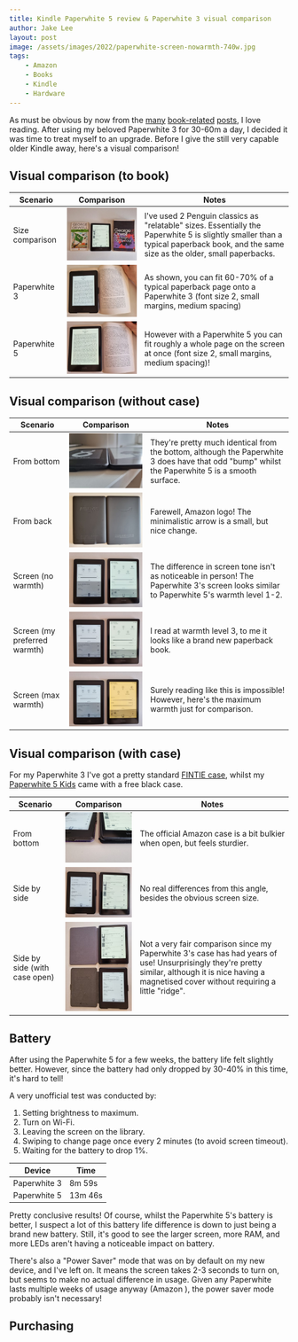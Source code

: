 ```yaml
---
title: Kindle Paperwhite 5 review & Paperwhite 3 visual comparison
author: Jake Lee
layout: post
image: /assets/images/2022/paperwhite-screen-nowarmth-740w.jpg
tags:
    - Amazon
    - Books
    - Kindle
    - Hardware
---
```


As must be obvious by now from the [many](/current-book-collection-and-organisation/) [book-related](/analysing-5-years-of-amazon-kindle-reading/) [posts](/analysing-my-goodreads-book-history/), I love reading. After using my beloved Paperwhite 3 for 30-60m a day, I decided it was time to treat myself to an upgrade. Before I give the still very capable older Kindle away, here's a visual comparison!  

## Visual comparison (to book)

| Scenario | Comparison | Notes |
| -- | -- | -- |
| Size comparison | [![](/assets/images/2022/paperwhite-book-thumbnail.jpg)](/assets/images/2022/paperwhite-book.jpg) | I've used 2 Penguin classics as "relatable" sizes. Essentially the Paperwhite 5 is slightly smaller than a typical paperback book, and the same size as the older, small paperbacks. |
| Paperwhite 3 | [![](/assets/images/2022/paperwhite-book-pw3-thumbnail.jpg)](/assets/images/2022/paperwhite-book-pw3.jpg) | As shown, you can fit 60-70% of a typical paperback page onto a Paperwhite 3 (font size 2, small margins, medium spacing) |
| Paperwhite 5 | [![](/assets/images/2022/paperwhite-book-pw5-thumbnail.jpg)](/assets/images/2022/paperwhite-book-pw5.jpg) | However with a Paperwhite 5 you can fit roughly a whole page on the screen at once (font size 2, small margins, medium spacing)! |

## Visual comparison (without case)

| Scenario | Comparison | Notes |
| -- | -- | -- |
| From bottom | [![](/assets/images/2022/paperwhite-nocase-bottom-thumbnail.jpg)](/assets/images/2022/paperwhite-nocase-bottom.jpg) | They're pretty much identical from the bottom, although the Paperwhite 3 does have that odd "bump" whilst the Paperwhite 5 is a smooth surface. |
| From back | [![](/assets/images/2022/paperwhite-nocase-back-thumbnail.jpg)](/assets/images/2022/paperwhite-nocase-back.jpg) | Farewell, Amazon logo! The minimalistic arrow is a small, but nice change. |
| Screen (no warmth) | [![](/assets/images/2022/paperwhite-screen-nowarmth-thumbnail.jpg)](/assets/images/2022/paperwhite-screen-nowarmth.jpg) | The difference in screen tone isn't as noticeable in person! The Paperwhite 3's screen looks similar to Paperwhite 5's warmth level 1-2. |
| Screen (my preferred warmth) | [![](/assets/images/2022/paperwhite-screen-normal-thumbnail.jpg)](/assets/images/2022/paperwhite-screen-normal.jpg) | I read at warmth level 3, to me it looks like a brand new paperback book. |
| Screen (max warmth) | [![](/assets/images/2022/paperwhite-screen-fullwarmth-thumbnail.jpg)](/assets/images/2022/paperwhite-screen-fullwarmth.jpg) | Surely reading like this is impossible! However, here's the maximum warmth just for comparison. |

## Visual comparison (with case)

For my Paperwhite 3 I've got a pretty standard [FINTIE case](https://www.amazon.co.uk/gp/product/B00JPB83T0/), whilst my [Paperwhite 5 Kids](https://smile.amazon.co.uk/kindle-paperwhite-kids-includes-over-a-thousand-books-a-child-friendly-cover-and-a-2-year-worry-free-guarantee-robot-dreams/dp/B08WPJMC44/) came with a free black case.

| Scenario | Comparison | Notes |
| -- | -- | -- |
| From bottom | [![](/assets/images/2022/paperwhite-case-bottom-thumbnail.jpg)](/assets/images/2022/paperwhite-case-bottom.jpg) | The official Amazon case is a bit bulkier when open, but feels sturdier. |
| Side by side | [![](/assets/images/2022/paperwhite-case-sidebyside-thumbnail.jpg)](/assets/images/2022/paperwhite-case-sidebyside.jpg) | No real differences from this angle, besides the obvious screen size. |
| Side by side (with case open) | [![](/assets/images/2022/paperwhite-case-sidebyside2-thumbnail.jpg)](/assets/images/2022/paperwhite-case-sidebyside2.jpg) | Not a very fair comparison since my Paperwhite 3's case has had years of use! Unsurprisingly they're pretty similar, although it is nice having a magnetised cover without requiring a little "ridge". |

## Battery

After using the Paperwhite 5 for a few weeks, the battery life felt slightly better. However, since the battery had only dropped by 30-40% in this time, it's hard to tell!

A very unofficial test was conducted by:

1. Setting brightness to maximum.
2. Turn on Wi-Fi.
3. Leaving the screen on the library.
4. Swiping to change page once every 2 minutes (to avoid screen timeout).
5. Waiting for the battery to drop 1%.

| Device | Time |
| -- | -- |
| Paperwhite 3 | 8m 59s |
| Paperwhite 5 | 13m 46s |

Pretty conclusive results! Of course, whilst the Paperwhite 5's battery is better, I suspect a lot of this battery life difference is down to just being a brand new battery. Still, it's good to see the larger screen, more RAM, and more LEDs aren't having a noticeable impact on battery.

There's also a "Power Saver" mode that was on by default on my new device, and I've left on. It means the screen takes 2-3 seconds to turn on, but seems to make no actual difference in usage. Given any Paperwhite lasts multiple weeks of usage anyway (Amazon ), the power saver mode probably isn't necessary! 

## Purchasing
